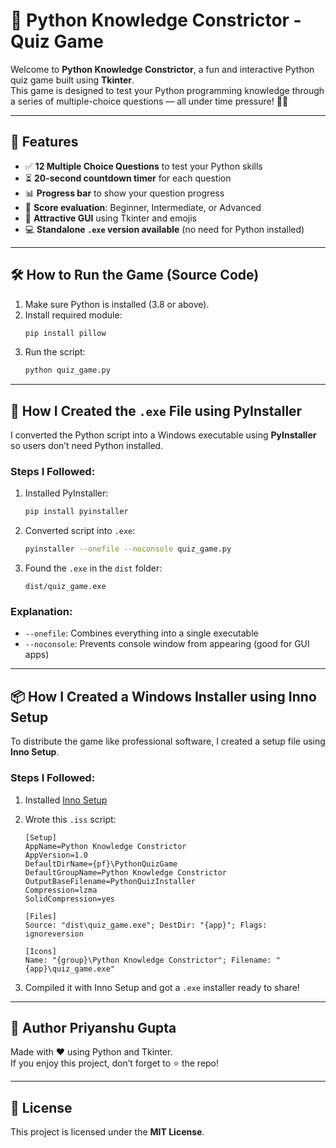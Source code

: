 # 🐍 Python Knowledge Constrictor - Quiz Game

Welcome to **Python Knowledge Constrictor**, a fun and interactive Python quiz game built using **Tkinter**.  
This game is designed to test your Python programming knowledge through a series of multiple-choice questions — all under time pressure! 🧠🔥

---

## 🎯 Features

- ✅ **12 Multiple Choice Questions** to test your Python skills  
- ⏳ **20-second countdown timer** for each question  
- 📊 **Progress bar** to show your question progress  
- 🧠 **Score evaluation**: Beginner, Intermediate, or Advanced  
- 🎨 **Attractive GUI** using Tkinter and emojis  
- 💻 **Standalone `.exe` version available** (no need for Python installed)  

---

## 🛠️ How to Run the Game (Source Code)

1. Make sure Python is installed (3.8 or above).
2. Install required module:
   ```bash
   pip install pillow
   ```
3. Run the script:
   ```bash
   python quiz_game.py
   ```

---

## 🧪 How I Created the `.exe` File using PyInstaller

I converted the Python script into a Windows executable using **PyInstaller** so users don’t need Python installed.

### Steps I Followed:

1. Installed PyInstaller:
   ```bash
   pip install pyinstaller
   ```

2. Converted script into `.exe`:
   ```bash
   pyinstaller --onefile --noconsole quiz_game.py
   ```

3. Found the `.exe` in the `dist` folder:
   ```
   dist/quiz_game.exe
   ```

### Explanation:
- `--onefile`: Combines everything into a single executable  
- `--noconsole`: Prevents console window from appearing (good for GUI apps)

---

## 📦 How I Created a Windows Installer using Inno Setup

To distribute the game like professional software, I created a setup file using **Inno Setup**.

### Steps I Followed:

1. Installed [Inno Setup](https://jrsoftware.org/isinfo.php)
2. Wrote this `.iss` script:
   ```iss
   [Setup]
   AppName=Python Knowledge Constrictor
   AppVersion=1.0
   DefaultDirName={pf}\PythonQuizGame
   DefaultGroupName=Python Knowledge Constrictor
   OutputBaseFilename=PythonQuizInstaller
   Compression=lzma
   SolidCompression=yes

   [Files]
   Source: "dist\quiz_game.exe"; DestDir: "{app}"; Flags: ignoreversion

   [Icons]
   Name: "{group}\Python Knowledge Constrictor"; Filename: "{app}\quiz_game.exe"
   ```

3. Compiled it with Inno Setup and got a `.exe` installer ready to share!

---


## 👤 Author Priyanshu Gupta 

Made with ❤️ using Python and Tkinter.  
If you enjoy this project, don’t forget to ⭐ the repo!

---

## 📃 License

This project is licensed under the **MIT License**.
